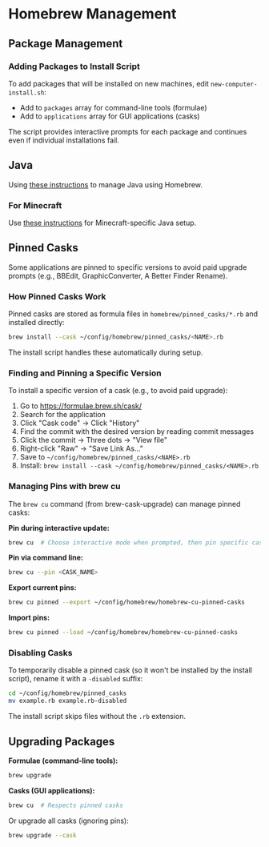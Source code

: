 # Homebrew Management

## Package Management

### Adding Packages to Install Script

To add packages that will be installed on new machines, edit `new-computer-install.sh`:

- Add to `packages` array for command-line tools (formulae)
- Add to `applications` array for GUI applications (casks)

The script provides interactive prompts for each package and continues even if individual installations fail.

## Java

Using [these instructions](https://johnathangilday.com/blog/macos-homebrew-openjdk/) to manage Java using Homebrew.

### For Minecraft

Use [these instructions](https://minecrafthopper.net/help/installing-java/) for Minecraft-specific Java setup.

## Pinned Casks

Some applications are pinned to specific versions to avoid paid upgrade prompts (e.g., BBEdit, GraphicConverter, A Better Finder Rename).

### How Pinned Casks Work

Pinned casks are stored as formula files in `homebrew/pinned_casks/*.rb` and installed directly:

```bash
brew install --cask ~/config/homebrew/pinned_casks/<NAME>.rb
```

The install script handles these automatically during setup.

### Finding and Pinning a Specific Version

To install a specific version of a cask (e.g., to avoid paid upgrade):

1. Go to <https://formulae.brew.sh/cask/>
2. Search for the application
3. Click "Cask code" → Click "History"
4. Find the commit with the desired version by reading commit messages
5. Click the commit → Three dots → "View file"
6. Right-click "Raw" → "Save Link As..."
7. Save to `~/config/homebrew/pinned_casks/<NAME>.rb`
8. Install: `brew install --cask ~/config/homebrew/pinned_casks/<NAME>.rb`

### Managing Pins with brew cu

The `brew cu` command (from brew-cask-upgrade) can manage pinned casks:

**Pin during interactive update:**

```bash
brew cu  # Choose interactive mode when prompted, then pin specific casks
```

**Pin via command line:**

```bash
brew cu --pin <CASK_NAME>
```

**Export current pins:**

```bash
brew cu pinned --export ~/config/homebrew/homebrew-cu-pinned-casks
```

**Import pins:**

```bash
brew cu pinned --load ~/config/homebrew/homebrew-cu-pinned-casks
```

### Disabling Casks

To temporarily disable a pinned cask (so it won't be installed by the install script), rename it with a `-disabled` suffix:

```bash
cd ~/config/homebrew/pinned_casks
mv example.rb example.rb-disabled
```

The install script skips files without the `.rb` extension.

## Upgrading Packages

**Formulae (command-line tools):**

```bash
brew upgrade
```

**Casks (GUI applications):**

```bash
brew cu  # Respects pinned casks
```

Or upgrade all casks (ignoring pins):

```bash
brew upgrade --cask
```
